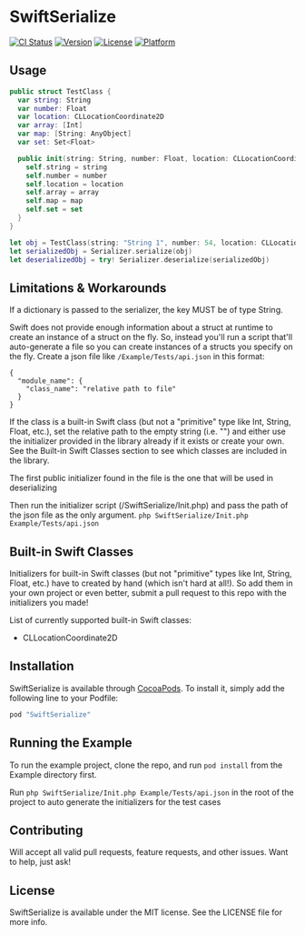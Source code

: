 # SwiftSerialize

[![CI Status](http://img.shields.io/travis/CKalnasy/SwiftSerialize.svg?style=flat)](https://travis-ci.org/CKalnasy/SwiftSerialize)
[![Version](https://img.shields.io/cocoapods/v/SwiftSerialize.svg?style=flat)](http://cocoapods.org/pods/SwiftSerialize)
[![License](https://img.shields.io/cocoapods/l/SwiftSerialize.svg?style=flat)](http://cocoapods.org/pods/SwiftSerialize)
[![Platform](https://img.shields.io/cocoapods/p/SwiftSerialize.svg?style=flat)](http://cocoapods.org/pods/SwiftSerialize)

## Usage

```Swift
public struct TestClass {
  var string: String
  var number: Float
  var location: CLLocationCoordinate2D
  var array: [Int]
  var map: [String: AnyObject]
  var set: Set<Float>

  public init(string: String, number: Float, location: CLLocationCoordinate2D, array: [Int], map: [String: AnyObject], set: Set<Float>) {
    self.string = string
    self.number = number
    self.location = location
    self.array = array
    self.map = map
    self.set = set
  }
}

let obj = TestClass(string: "String 1", number: 54, location: CLLocationCoordinate2DMake(39, 49), array: [1, 2, 3], map: ["key1" : ["key2": 43]], set: Set([1.4, 1, 3.6, 66.6]))
let serializedObj = Serializer.serialize(obj)
let deserializedObj = try! Serializer.deserialize(serializedObj)
```

## Limitations & Workarounds

If a dictionary is passed to the serializer, the key MUST be of type String.

Swift does not provide enough information about a struct at runtime to create an instance of a struct on the fly.
So, instead you'll run a script that'll auto-generate a file so you can create instances of a structs you specify on the fly.
Create a json file like `/Example/Tests/api.json` in this format:
```
{
  "module_name": {
    "class_name": "relative path to file"
  }
}
```

If the class is a built-in Swift class (but not a "primitive" type like Int, String, Float, etc.), set the relative path to the empty string (i.e. "") and either use the initializer provided in the library already if it exists or create your own. See the Built-in Swift Classes section to see which classes are included in the library.

The first public initializer found in the file is the one that will be used in deserializing

Then run the initializer script (/SwiftSerialize/Init.php) and pass the path of the json file as the only argument.
`php SwiftSerialize/Init.php Example/Tests/api.json`

## Built-in Swift Classes

Initializers for built-in Swift classes (but not "primitive" types like Int, String, Float, etc.) have to created by hand (which isn't hard at all!).
So add them in your own project or even better, submit a pull request to this repo with the initializers you made!

List of currently supported built-in Swift classes:
- CLLocationCoordinate2D

## Installation

SwiftSerialize is available through [CocoaPods](http://cocoapods.org). To install
it, simply add the following line to your Podfile:

```ruby
pod "SwiftSerialize"
```

## Running the Example

To run the example project, clone the repo, and run `pod install` from the Example directory first.

Run `php SwiftSerialize/Init.php Example/Tests/api.json` in the root of the project to auto generate the initializers for the test cases

## Contributing

Will accept all valid pull requests, feature requests, and other issues. Want to help, just ask!

## License

SwiftSerialize is available under the MIT license. See the LICENSE file for more info.
